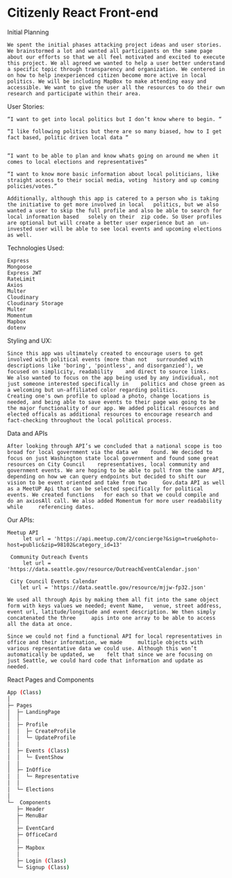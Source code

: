# Citizenly React Front-end
Initial Planning

    We spent the initial phases attacking project ideas and user stories. We brainstormed a lot and wanted all participants on the same page about our efforts so that we all feel motivated and excited to execute this project. We all agreed we wanted to help a user better understand a specific topic through transparency and organization. We centered in on how to help inexperienced citizen become more active in local politics. We will be including MapBox to make attending easy and accessible. We want to give the user all the resources to do their own research and participate within their area. 

User Stories:

    “I want to get into local politics but I don’t know where to begin. “

    “I like following politics but there are so many biased, how to I get fact based, politic driven local data “


    “I want to be able to plan and know whats going on around me when it comes to local elections and representatives”

    “I want to know more basic information about local politicians, like straight access to their social media, voting  history and up coming policies/votes.”

    Additionally, although this app is catered to a person who is taking the initiative to get more involved in local   politics, but we also wanted a user to skip the full profile and also be able to search for local information based   solely on their  zip code. So User profiles are optional but will create a better user experience but an  un-invested user will be able to see local events and upcoming elections as well. 

Technologies Used:

    Express
    Mongoose
    Express JWT
    RateLimit
    Axios
    Multer
    Cloudinary
    Cloudinary Storage
    Multer
    Momentum
    Mapbox
    dotenv

Styling and UX:

    Since this app was ultimately created to encourage users to get involved with political events (more than not   surrounded with descriptions like 'boring', 'pointless', and disorganzied'), we focused on simplicity, readability    and direct to source links. 
    We also wanted to focus on the app being used by any individual, not just someone interested specifically in    politics and chose green as a welcoming but un-affiliated color regarding politics. 
    Creating one's own profile to upload a photo, change locations is needed, and being able to save events to their page was going to be the major functionality of our app. We added political resources and elected officals as additional resources to encourage research and fact-checking throughout the local political process. 

Data and APIs

    After looking through API’s we concluded that a national scope is too broad for local government via the data we    found. We decided to focus on just Washington state local government and found some great resources on City Council    representatives, local community and government events. We are hoping to be able to pull from the same API,    depending on how we can query endpoints but decided to shift our vision to be event oriented and take from two     Gov.data API as well as a MeetUP Api that can be selected specifically for political events. We created functions   for each so that we could compile and do an axiosAll call. We also added Momentum for more user readability while     referencing dates. 

Our APIs:

    Meetup API
    	 let url = 'https://api.meetup.com/2/concierge?&sign=true&photo-	host=public&zip=98102&category_id=13'
    
     Community Outreach Events
    	 let url = 'https://data.seattle.gov/resource/OutreachEventCalendar.json'
    
     City Council Events Calendar
     	let url = 'https://data.seattle.gov/resource/mjjw-fp32.json'

    We used all through Apis by making them all fit into the same object form with keys values we needed; event Name,   venue, street address, event url, latitude/longitude and event description. We then simply concatenated the three     apis into one array to be able to access all the data at once.
    
    Since we could not find a functional API for local representatives in office and their information, we made     multiple objects with various representative data we could use. Although this won’t automatically be updated, we    felt that since we are focusing on just Seattle, we could hard code that information and update as needed. 

React Pages and Components

```bash
App (Class)
│
├─ Pages
│  ├─ LandingPage
│  │
│  ├─ Profile
│  │  ├─ CreateProfile
│  │  └─ UpdateProfile
│  │
│  ├─ Events (Class)
│  │  └─ EventShow
│  │
│  ├─ InOffice
│  │  └─ Representative
│  │
│  └─ Elections
│
└─  Components
   ├─ Header
   ├─ MenuBar
   │
   ├─ EventCard
   ├─ OfficeCard
   │
   ├─ Mapbox
   │
   ├─ Login (Class)
   └─ Signup (Class)
```
